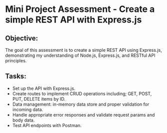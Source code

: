 # Mini Project Assessment - Create a simple REST API with Express.js

## Objective:

The goal of this assessment is to create a simple REST API using Express.js, demonstrating my understanding of Node.js, Express.js, and RESTful API principles.

## Tasks:

- Set up the API with Express.js.
- Create routes to implement CRUD operations including; GET, POST, PUT, DELETE items by ID.
- Data management: in-memory data store and proper validation for incoming data.
- Handle appropriate error responses and validate request params and body data.
- Test API endpoints with Postman.
